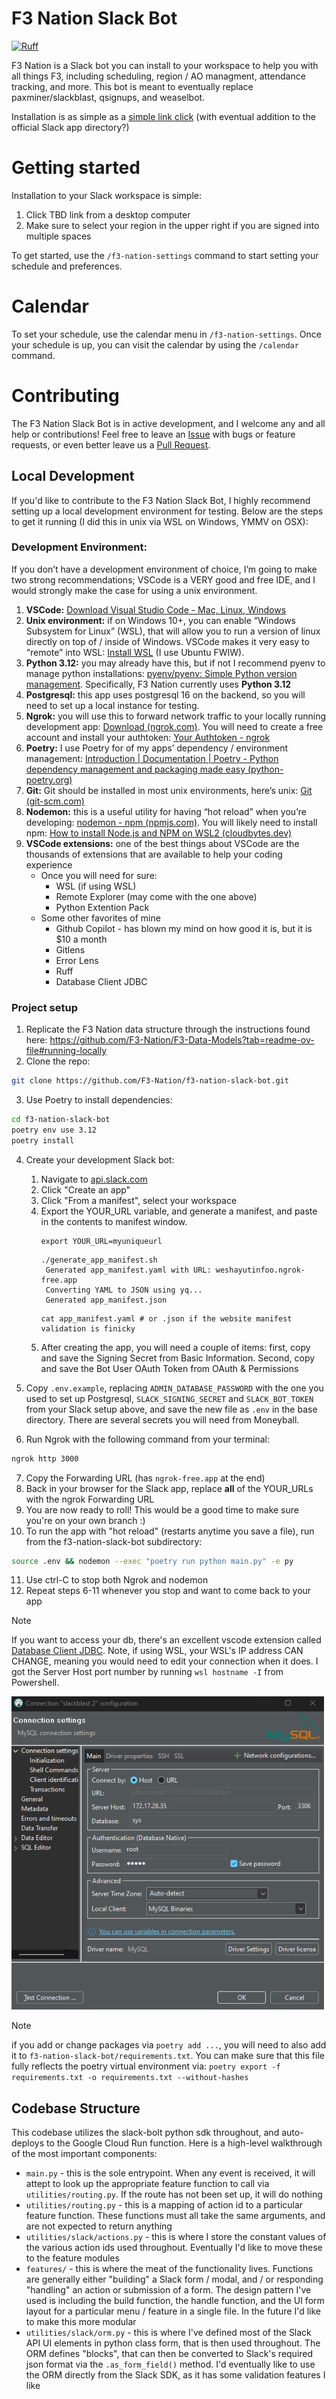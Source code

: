 # F3 Nation Slack Bot

[![Ruff](https://img.shields.io/endpoint?url=https://raw.githubusercontent.com/astral-sh/ruff/main/assets/badge/v2.json)](https://github.com/astral-sh/ruff)

F3 Nation is a Slack bot you can install to your workspace to help you with all things F3, including scheduling, region / AO managment, attendance tracking, and more. This bot is meant to eventually replace paxminer/slackblast, qsignups, and weaselbot.

Installation is as simple as a [simple link click](#getting-started-) (with eventual addition to the official Slack app directory?)

# Getting started

Installation to your Slack workspace is simple:
1. Click TBD link from a desktop computer
2. Make sure to select your region in the upper right if you are signed into multiple spaces

To get started, use the `/f3-nation-settings` command to start setting your schedule and preferences.
                                                                         
# Calendar

To set your schedule, use the calendar menu in `/f3-nation-settings`. Once your schedule is up, you can visit the calendar by using the `/calendar` command.

# Contributing

The F3 Nation Slack Bot is in active development, and I welcome any and all help or contributions! Feel free to leave an [Issue](https://github.com/F3-Nation/f3-nation-slack-bot/issues) with bugs or feature requests, or even better leave us a [Pull Request](https://github.com/F3-Nation/f3-nation-slack-bot/pulls).

## Local Development

If you'd like to contribute to the F3 Nation Slack Bot, I highly recommend setting up a local development environment for testing. Below are the steps to get it running (I did this in unix via WSL on Windows, YMMV on OSX):

### Development Environment:

If you don’t have a development environment of choice, I’m going to make two strong recommendations; VSCode is a VERY good and free IDE, and I would strongly make the case for using a unix environment.

1. **VSCode:** [Download Visual Studio Code - Mac, Linux, Windows](https://code.visualstudio.com/download)
2. **Unix environment:** if on Windows 10+, you can enable “Windows Subsystem for Linux” (WSL), that will allow you to run a version of linux directly on top of / inside of Windows. VSCode makes it very easy to “remote” into WSL: [Install WSL](https://learn.microsoft.com/en-us/windows/wsl/install) (I use Ubuntu FWIW).
3. **Python 3.12:** you may already have this, but if not I recommend pyenv to manage python installations: [pyenv/pyenv: Simple Python version management](https://github.com/pyenv/pyenv?tab=readme-ov-file#installation). Specifically, F3 Nation currently uses **Python 3.12**
4. **Postgresql:** this app uses postgresql 16 on the backend, so you will need to set up a local instance for testing.
5. **Ngrok:** you will use this to forward network traffic to your locally running development app: [Download (ngrok.com)](https://ngrok.com/download). You will need to create a free account and install your authtoken: [Your Authtoken - ngrok](https://dashboard.ngrok.com/get-started/your-authtoken)
6. **Poetry:** I use Poetry for of my apps’ dependency / environment management: [Introduction | Documentation | Poetry - Python dependency management and packaging made easy (python-poetry.org)](https://python-poetry.org/docs/)
7. **Git:** Git should be installed in most unix environments, here’s unix: [Git (git-scm.com)](https://git-scm.com/download/linux)
8. **Nodemon:** this is a useful utility for having “hot reload” when you’re developing: [nodemon - npm (npmjs.com)](https://www.npmjs.com/package/nodemon). You will likely need to install npm: [How to install Node.js and NPM on WSL2 (cloudbytes.dev)](https://cloudbytes.dev/snippets/how-to-install-nodejs-and-npm-on-wsl2)
9. **VSCode extensions:** one of the best things about VSCode are the thousands of extensions that are available to help your coding experience
    - Once you will need for sure:
      - WSL (if using WSL)
      - Remote Explorer (may come with the one above)
      - Python Extention Pack
    - Some other favorites of mine
      - Github Copilot - has blown my mind on how good it is, but it is $10 a month
      - Gitlens
      - Error Lens
      - Ruff
      - Database Client JDBC

### Project setup

1. Replicate the F3 Nation data structure through the instructions found here: https://github.com/F3-Nation/F3-Data-Models?tab=readme-ov-file#running-locally
2. Clone the repo:
```sh
git clone https://github.com/F3-Nation/f3-nation-slack-bot.git
```
3. Use Poetry to install dependencies:
```sh
cd f3-nation-slack-bot
poetry env use 3.12
poetry install
```
4. Create your development Slack bot: 
    1. Navigate to [api.slack.com]()
    2. Click "Create an app"
    3. Click "From a manifest", select your workspace
    4. Export the YOUR_URL variable, and generate a manifest, and paste in the contents to manifest window.
       ```
       export YOUR_URL=myuniqueurl
       ```
       ```
       ./generate_app_manifest.sh 
        Generated app_manifest.yaml with URL: weshayutinfoo.ngrok-free.app
        Converting YAML to JSON using yq...
        Generated app_manifest.json
       ```
       ```
       cat app_manifest.yaml # or .json if the website manifest validation is finicky 
       ```
    5. After creating the app, you will need a couple of items: first, copy and save the Signing Secret from Basic Information. Second, copy and save the Bot User OAuth Token from OAuth & Permissions


5. Copy `.env.example`, replacing `ADMIN_DATABASE_PASSWORD` with the one you used to set up Postgresql, `SLACK_SIGNING_SECRET` and `SLACK_BOT_TOKEN` from your Slack setup above, and save the new file as `.env` in the base directory. There are several secrets you will need from Moneyball.
6. Run Ngrok with the following command from your terminal:
```sh
ngrok http 3000
```
7. Copy the Forwarding URL (has `ngrok-free.app` at the end)
8. Back in your browser for the Slack app, replace **all** of the YOUR_URLs with the ngrok Forwarding URL
9. You are now ready to roll! This would be a good time to make sure you're on your own branch :)
10. To run the app with "hot reload" (restarts anytime you save a file), run from the f3-nation-slack-bot subdirectory:
```sh
source .env && nodemon --exec "poetry run python main.py" -e py
```
11. Use ctrl-C to stop both Ngrok and nodemon
12. Repeat steps 6-11 whenever you stop and want to come back to your app

> [!NOTE]
> If you want to access your db, there's an excellent vscode extension called [Database Client JDBC](https://marketplace.visualstudio.com/items?itemName=cweijan.dbclient-jdbc). Note, if using WSL, your WSL's IP address CAN CHANGE, meaning you would need to edit your connection when it does. I got the Server Host port number by running `wsl hostname -I` from Powershell.

<img src="assets/local_setup.png" width="500">

> [!NOTE]
> if you add or change packages via `poetry add ...`, you will need to also add it to `f3-nation-slack-bot/requirements.txt`. You can make sure that this file fully reflects the poetry virtual environment via: `poetry export -f requirements.txt -o requirements.txt --without-hashes`

## Codebase Structure

This codebase utilizes the slack-bolt python sdk throughout, and auto-deploys to the Google Cloud Run function. Here is a high-level walkthrough of the most important components:

- `main.py` - this is the sole entrypoint. When any event is received, it will attept to look up the appropriate feature function to call via `utilities/routing.py`. If the route has not been set up, it will do nothing
- `utilities/routing.py` - this is a mapping of action id to a particular feature function. These functions must all take the same arguments, and are not expected to return anything
- `utilities/slack/actions.py` - this is where I store the constant values of the various action ids used throughout. Eventually I'd like to move these to the feature modules
- `features/` - this is where the meat of the functionality lives. Functions are generally either "building" a Slack form / modal, and / or responding "handling" an action or submission of a form. The design pattern I've used is including the build function, the handle function, and the UI form layout for a particular menu / feature in a single file. In the future I'd like to make this more modular
- `utilities/slack/orm.py` - this is where I've defined most of the Slack API UI elements in python class form, that is then used throughout. The ORM defines "blocks", that can then be converted to Slack's required json format via the `.as_form_field()` method. I'd eventually like to use the ORM directly from the Slack SDK, as it has some validation features I like

